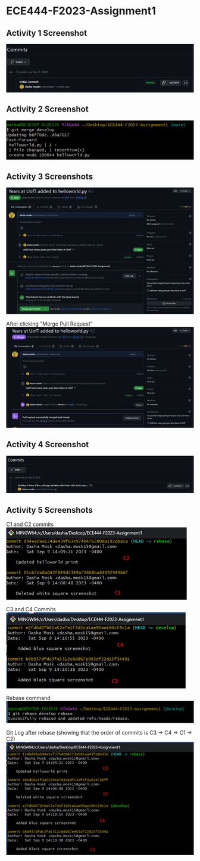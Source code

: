# ECE444-F2023-Assignment1
## Activity 1 Screenshot
![first screenshot](/Screenshots/First_Commit.png)

## Activity 2 Screenshot
![second screenshot](/Screenshots/Second_Screenshot.png)

## Activity 3 Screenshots
![third screenshot](/Screenshots/Third_Screenshot.png)

After clicking "Merge Pull Request"
![third screenshot pt2](/Screenshots/Third_Screenshot_pt2.png)

## Activity 4 Screenshot
![fourth screenshot](/Screenshots/Fourth_Screenshot.png)

## Activity 5 Screenshots
C1 and C2 commits  
![fifth screenshot pt1](/Screenshots/Fifth_C1_C2.png)

C3 and C4 Commits  
![fifth screenshot pt2](/Screenshots/Fifth_C3_C4.png)

Rebase command  
![fifth screenshot pt3](/Screenshots/Fifth_Rebase_Command.png)

Git Log after rebase (showing that the order of commits is C3 -> C4 -> C1 -> C2)  
![fifth screenshot pt4](/Screenshots/Fifth_After_Rebase.png)
